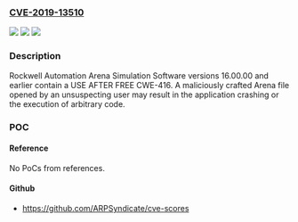### [CVE-2019-13510](https://cve.mitre.org/cgi-bin/cvename.cgi?name=CVE-2019-13510)
![](https://img.shields.io/static/v1?label=Product&message=Rockwell%20Automation%20Arena%20Simulation%20Software%20versions%2016.00.00%20and%20earlier&color=blue)
![](https://img.shields.io/static/v1?label=Version&message=Rockwell%20Automation%20Arena%20Simulation%20Software%20versions%2016.00.00%20and%20earlier%20&color=brightgreen)
![](https://img.shields.io/static/v1?label=Vulnerability&message=USE%20AFTER%20FREE%20CWE-416%20(CVE-2019-13510)&color=brightgreen)

### Description

Rockwell Automation Arena Simulation Software versions 16.00.00 and earlier contain a USE AFTER FREE CWE-416. A maliciously crafted Arena file opened by an unsuspecting user may result in the application crashing or the execution of arbitrary code.

### POC

#### Reference
No PoCs from references.

#### Github
- https://github.com/ARPSyndicate/cve-scores

